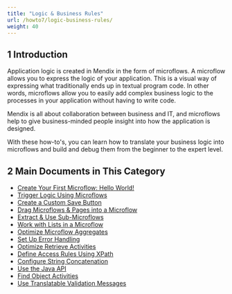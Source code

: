 ```yaml
---
title: "Logic & Business Rules"
url: /howto7/logic-business-rules/
weight: 40
---
```


## 1 Introduction 

Application logic is created in Mendix in the form of microflows. A microflow allows you to express the logic of your application. This is a visual way of expressing what traditionally ends up in textual program code. In other words, microflows allow you to easily add complex business logic to the processes in your application without having to write code.

Mendix is all about collaboration between business and IT, and microflows help to give business-minded people insight into how the application is designed.

With these how-to's, you can learn how to translate your business logic into microflows and build and debug them from the beginner to the expert level.

## 2 Main Documents in This Category

* [Create Your First Microflow: Hello World!](create-your-first-microflow-hello-world)
* [Trigger Logic Using Microflows](triggering-logic-using-microflows)
* [Create a Custom Save Button](create-a-custom-save-button)
* [Drag Microflows & Pages into a Microflow](drag-microflows-and-pages-into-a-microflow)
* [Extract & Use Sub-Microflows](extract-and-use-sub-microflows)
* [Work with Lists in a Microflow](working-with-lists-in-a-microflow)
* [Optimize Microflow Aggregates](optimizing-microflow-aggregates)
* [Set Up Error Handling](set-up-error-handling)
* [Optimize Retrieve Activities](optimizing-retrieve-activities)
* [Define Access Rules Using XPath](define-access-rules-using-xpath)
* [Configure String Concatenation](string-concatenation)
* [Use the Java API](java-api-tutorial)
* [Find Object Activities](finding-object-activities)
* [Use Translatable Validation Messages](translatable-validation-messages)
